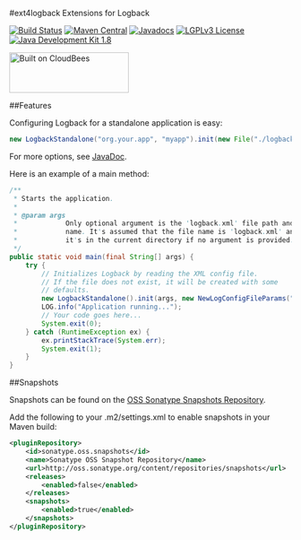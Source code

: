 #ext4logback
Extensions for Logback

[![Build Status](https://fuin-org.ci.cloudbees.com/job/ext4logback/badge/icon)](https://fuin-org.ci.cloudbees.com/job/ext4logback/)
[![Maven Central](https://maven-badges.herokuapp.com/maven-central/org.fuin/ext4logback/badge.svg)](https://maven-badges.herokuapp.com/maven-central/org.fuin/ext4logback/)
[![Javadocs](https://www.javadoc.io/badge/org.fuin/ext4logback.svg)](https://www.javadoc.io/doc/org.fuin/ext4logback)
[![LGPLv3 License](http://img.shields.io/badge/license-LGPLv3-blue.svg)](https://www.gnu.org/licenses/lgpl.html)
[![Java Development Kit 1.8](https://img.shields.io/badge/JDK-1.8-green.svg)](http://www.oracle.com/technetwork/java/javase/downloads/jdk8-downloads-2133151.html)

<a href="https://fuin-org.ci.cloudbees.com/job/ext4logback"><img src="http://www.fuin.org/images/Button-Built-on-CB-1.png" width="213" height="72" border="0" alt="Built on CloudBees"/></a>

##Features

Configuring Logback for a standalone application is easy:
```java
new LogbackStandalone("org.your.app", "myapp").init(new File("./logback.xml"));
```
For more options, see [JavaDoc](https://www.javadoc.io/doc/org.fuin/ext4logback).

Here is an example of a main method:

```java
/**
 * Starts the application.
 * 
 * @param args
 *            Only optional argument is the 'logback.xml' file path and
 *            name. It's assumed that the file name is 'logback.xml' and
 *            it's in the current directory if no argument is provided.
 */
public static void main(final String[] args) {
    try {
        // Initializes Logback by reading the XML config file.
        // If the file does not exist, it will be created with some
        // defaults.
        new LogbackStandalone().init(args, new NewLogConfigFileParams("org.fuin.ext4logback", "myapp"));
        LOG.info("Application running...");
        // Your code goes here...
        System.exit(0);
    } catch (RuntimeException ex) {
        ex.printStackTrace(System.err);
        System.exit(1);
    }
}
```


##Snapshots

Snapshots can be found on the [OSS Sonatype Snapshots Repository](http://oss.sonatype.org/content/repositories/snapshots/org/fuin "Snapshot Repository"). 

Add the following to your .m2/settings.xml to enable snapshots in your Maven build:

```xml
<pluginRepository>
    <id>sonatype.oss.snapshots</id>
    <name>Sonatype OSS Snapshot Repository</name>
    <url>http://oss.sonatype.org/content/repositories/snapshots</url>
    <releases>
        <enabled>false</enabled>
    </releases>
    <snapshots>
        <enabled>true</enabled>
    </snapshots>
</pluginRepository>
```
